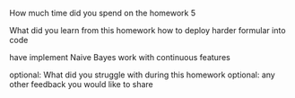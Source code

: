 How much time did you spend on the homework
5

What did you learn from this homework
how to deploy harder formular into code 

have implement Naive Bayes work with continuous features

optional: What did you struggle with during this homework
optional: any other feedback you would like to share
